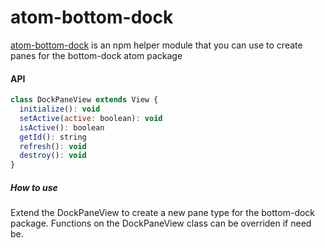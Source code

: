 atom-bottom-dock
==================

[atom-bottom-dock](https://www.npmjs.com/package/atom-bottom-dock) is an npm helper module that you can use to create panes for the bottom-dock atom package
#### API

```js
class DockPaneView extends View {
  initialize(): void
  setActive(active: boolean): void
  isActive(): boolean
  getId(): string
  refresh(): void
  destroy(): void
}
````

##### How to use
Extend the DockPaneView to create a new pane type for the bottom-dock package.
Functions on the DockPaneView class can be overriden if need be.
